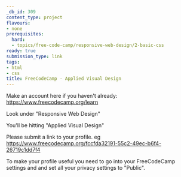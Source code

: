 ```yaml
---
_db_id: 309
content_type: project
flavours:
- none
prerequisites:
  hard:
  - topics/free-code-camp/responsive-web-design/2-basic-css
ready: true
submission_type: link
tags:
- html
- css
title: FreeCodeCamp - Applied Visual Design
---
```


Make an account here if you haven't already: https://www.freecodecamp.org/learn

Look under "Responsive Web Design"

You'll be hitting "Applied Visual Design"

Please submit a link to your profile. eg https://www.freecodecamp.org/fccfda32191-55c2-49ec-b6f4-26719c1dd7f4

To make your profile useful you need to go into your FreeCodeCamp settings and and set all your privacy settings to "Public".